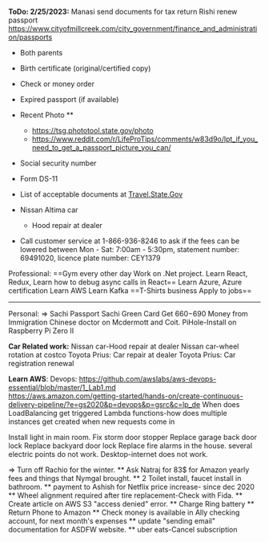**ToDo: 2/25/2023:**
Manasi send documents for tax return
Rishi renew passport
	https://www.cityofmillcreek.com/city_government/finance_and_administration/passports
- Both parents
-   Birth certificate (original/certified copy)
-   Check or money order
-   Expired passport (if available)
-   Recent Photo **
	- https://tsg.phototool.state.gov/photo
	- https://www.reddit.com/r/LifeProTips/comments/w83d9o/lpt_if_you_need_to_get_a_passport_picture_you_can/
-   Social security number
-   Form DS-11
-   List of acceptable documents at [Travel.State.Gov](https://travel.state.gov/content/travel/en/passports/need-passport/under-16.html "Travel.State.Gov")

- Nissan Altima car
	- Hood repair at dealer

- Call customer service at 1-866-936-8246 to ask if the fees can be lowered between Mon - Sat: 7:00am - 5:30pm, statement number: 69491020, licence plate number: CEY1379


Professional:
==Gym every other day
Work on .Net project.
Learn React, Redux, Learn how to debug async calls in React==
Learn Azure, Azure certification
Learn AWS
Learn Kafka
==T-Shirts business
Apply to jobs==

--------------------------------


Personal:
	=> Sachi Passport
	Sachi Green Card
	Get 660$-690$ Money from Immigration Chinese doctor on Mcdermott and Coit.
	PiHole-Install on Raspberry Pi Zero II
	
**Car Related work:**
	Nissan car-Hood repair at dealer
	Nissan car-wheel rotation at costco
	Toyota Prius: Car repair at dealer
	Toyota Prius: Car registration renewal
	
**Learn AWS**: 
	Devops:
		https://github.com/awslabs/aws-devops-essential/blob/master/1_Lab1.md	
		https://aws.amazon.com/getting-started/hands-on/create-continuous-delivery-pipeline/?e=gs2020&p=devops&p=gsrc&c=lp_de
	When does LoadBalancing get triggered
	Lambda functions-how does multiple instances get created when new requests come in
	
Install light in main room.
	Fix storm door stopper
	Replace garage back door lock
	Replace backyard door lock
	Replace fire alarms in the house. 
	several electric points do not work. 
	Desktop-internet does not work. 
	
=> Turn off Rachio for the winter.
** Ask Natraj for 83$ for Amazon yearly fees and things that Nymgal brought. 
** 2 Toilet install, faucet install in bathroom.
** payment to Ashish for Netflix price increase- since dec 2020
** Wheel alignment required after tire replacement-Check with Fida. 
** Create article on AWS S3 "access denied" error.
** Charge Ring battery
** Return Phone to Amazon
** Check money is available in Ally checking account, for next month's expenses
** update "sending email" documentation for ASDFW website.
** uber eats-Cancel subscription